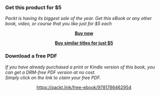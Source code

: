 
### Get this product for $5

<i>Packt is having its biggest sale of the year. Get this eBook or any other book, video, or course that you like just for $5 each</i>


<b><p align='center'>[Buy now](https://packt.link/9781786462954)</p></b>


<b><p align='center'>[Buy similar titles for just $5](https://subscription.packtpub.com/search)</p></b>


### Download a free PDF

 <i>If you have already purchased a print or Kindle version of this book, you can get a DRM-free PDF version at no cost.<br>Simply click on the link to claim your free PDF.</i>
<p align="center"> <a href="https://packt.link/free-ebook/9781786462954">https://packt.link/free-ebook/9781786462954 </a> </p>